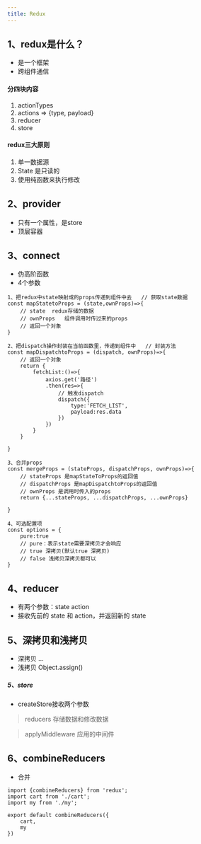 ```yaml
---
title: Redux
---
```


## 1、redux是什么？
- 是一个框架
- 跨组件通信
#### 分四块内容
1. actionTypes
2. actions => {type, payload}
3. reducer
4. store

#### redux三大原则
1. 单一数据源
2. State 是只读的
3. 使用纯函数来执行修改
## 2、provider
- 只有一个属性，是store
- 顶层容器
## 3、connect
- 伪高阶函数
- 4个参数

```
1、把redux中state映射成的props传递到组件中去   // 获取state数据
const mapStatetoProps = (state,ownProps)=>{
    // state  redux存储的数据
    // ownProps   组件调用时传过来的props
    // 返回一个对象
}

2、把dispatch操作封装在当前函数里，传递到组件中   // 封装方法
const mapDispatchtoProps = (dispatch, ownProps)=>{
    // 返回一个对象
    return {
        fetchList:()=>{
            axios.get('路径')
            .then(res=>{
                // 触发dispatch
                dispatch({
                    type:'FETCH_LIST',
                    payload:res.data
                })
            })
        }
    }
    
}

3、合并props
const mergeProps = (stateProps, dispatchProps, ownProps)=>{
    // stateProps 是mapStateToProps的返回值
    // dispatchProps 是mapDispatchtoProps的返回值
    // ownProps 是调用时传入的props
    return {...stateProps, ...dispatchProps, ...ownProps}
    
}

4、可选配置项
const options = {
    pure:true
    // pure：表示state需要深拷贝才会响应
    // true 深拷贝(默认true 深拷贝)
    // false 浅拷贝深拷贝都可以
}
```
## 4、reducer
- 有两个参数：state action
- 接收先前的 state 和 action，并返回新的 state
## 5、深拷贝和浅拷贝
- 深拷贝 ...
- 浅拷贝 Object.assign()
##### 5、store
- createStore接收两个参数
> reducers 存储数据和修改数据

> applyMiddleware 应用的中间件

## 6、combineReducers
-  合并

```
import {combineReducers} from 'redux';
import cart from './cart';
import my from './my';

export default combineReducers({
    cart,
    my
})
```
